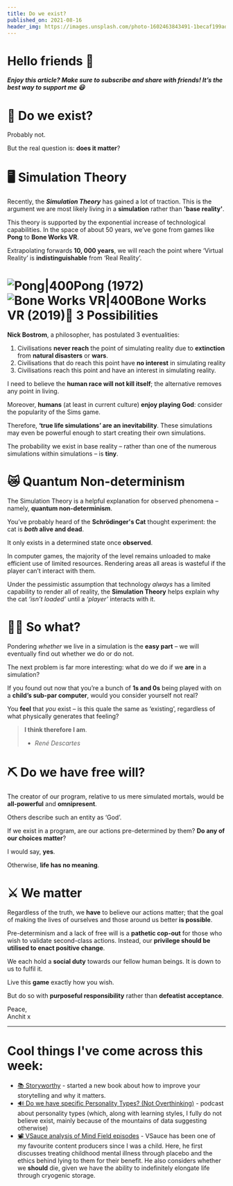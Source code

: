 ```yaml
---
title: Do we exist?
published_on: 2021-08-16
header_img: https://images.unsplash.com/photo-1602463843491-1becaf199ad8?crop=entropy&cs=tinysrgb&fit=max&fm=jpg&ixid=MnwxMTc3M3wwfDF8c2VhcmNofDExfHxiaW5hcnl8ZW58MHx8fHwxNjI5MTE0ODY2&ixlib=rb-1.2.1&q=80&w=2000
---
```


**Hello friends 💙**
===================

***Enjoy this article? Make sure to subscribe and share with friends! It’s the best way to support me 😃***

🎇 Do we exist?
==============

Probably not.

But the real question is: **does it matter**?

🖥 Simulation Theory
===================

Recently, the ***Simulation Theory*** has gained a lot of traction. This is the argument we are most likely living in a **simulation** rather than **'base reality'**.

This theory is supported by the exponential increase of technological capabilities. In the space of about 50 years, we’ve gone from games like **Pong** to **Bone Works VR**.

Extrapolating forwards **10, 000 years**, we will reach the point where ‘Virtual Reality’ is **indistinguishable** from ‘Real Reality’.

![Pong|400](https://c.tenor.com/2gyJVMt_L6wAAAAC/pong-video-game.gif)Pong (1972)![Bone Works VR|400](https://thumbs.gfycat.com/SaneRepentantAnchovy-max-1mb.gif)Bone Works VR (2019)🤔 3 Possibilities
=================

**Nick Bostrom**, a philosopher, has postulated 3 eventualities:

1. Civilisations **never reach** the point of simulating reality due to **extinction** from **natural disasters** or **wars**.
2. Civilisations that do reach this point have **no interest** in simulating reality
3. Civilisations reach this point and have an interest in simulating reality.

I need to believe the **human race will not kill itself**; the alternative removes any point in living.

Moreover, **humans** (at least in current culture) **enjoy playing God**: consider the popularity of the Sims game.

Therefore, **‘true life simulations’ are an inevitability**. These simulations may even be powerful enough to start creating their own simulations.

The probability we exist in base reality – rather than one of the numerous simulations within simulations – is **tiny**.

😿 Quantum Non-determinism
=========================

The Simulation Theory is a helpful explanation for observed phenomena – namely, **quantum non-determinism**.

You’ve probably heard of the **Schrödinger's Cat** thought experiment: the cat is ***both* alive and dead**.

It only exists in a determined state once **observed**.

In computer games, the majority of the level remains unloaded to make efficient use of limited resources. Rendering areas all areas is wasteful if the player can’t interact with them.

Under the pessimistic assumption that technology *always* has a limited capability to render all of reality, the **Simulation Theory** helps explain why the cat *‘isn’t loaded’* until a *‘player’* interacts with it.

🧘‍♀️ So what?
=============

Pondering *whether* we live in a simulation is the **easy part** – we will eventually find out whether we do or do not.

The next problem is far more interesting: what do we do if we **are** in a simulation?

If you found out now that you’re a bunch of **1s and 0s** being played with on a **child’s sub-par computer**, would you consider yourself not real?

You **feel** that *you* exist – is this quale the same as ‘existing’, regardless of what physically generates that feeling?


> **I think therefore I am**.  
> - *René Descartes*

⛏ Do we have free will?
=======================

The creator of our program, relative to us mere simulated mortals, would be **all-powerful** and **omnipresent**.

Others describe such an entity as ‘God’.

If we exist in a program, are our actions pre-determined by them? **Do any of our choices matter**?

I would say, **yes**.

Otherwise, **life has no meaning**.

⚔ We matter
===========

Regardless of the truth, we **have** to believe our actions matter; that the goal of making the lives of ourselves and those around us better **is possible**.

Pre-determinism and a lack of free will is a **pathetic cop-out** for those who wish to validate second-class actions. Instead, our **privilege should be utilised to enact positive change**.

We each hold a **social duty** towards our fellow human beings. It is down to us to fulfil it.

Live this **game** exactly how you wish.

But do so with **purposeful responsibility** rather than **defeatist acceptance**.

Peace,  
Anchit x



---

Cool things I've come across this week:
=======================================

* [📚 Storyworthy](https://books.google.co.uk/books/about/Storyworthy.html?id=ZoRZDwAAQBAJ&source=kp_book_description&redir_esc=y) - started a new book about how to improve your storytelling and why it matters.
* [🔊 Do we have specific Personality Types? (Not Overthinking)](https://open.spotify.com/episode/2Hf2HoZFSRDPVYMqGK1dP6?si=oQwTCXhhRfqbYX_2evCO6g&dl_branch=1) - podcast about personality types (which, along with learning styles, I fully do not believe exist, mainly because of the mountains of data suggesting otherwise)
* [📽 VSauce analysis of Mind Field episodes](https://youtu.be/b0cakXwiZ8s) - VSauce has been one of my favourite content producers since I was a child. Here, he first discusses treating childhood mental illness through placebo and the ethics behind lying to them for their benefit. He also considers whether we **should** die, given we have the ability to indefinitely elongate life through cryogenic storage.
